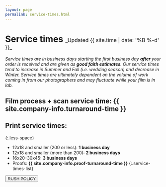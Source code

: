 ```yaml
---
layout: page
permalink: service-times.html
---
```

<style>
article strong {
    color: #424242;
}
h1 span {
    font-size: .6em;
    font-weight: 400;
    margin-top: 16px;
}
</style>

<h1>Service times <span class="right" markdown="1">_Updated {{ site.time | date: '%B %-d' }}_</span></h1>
<div class="clearfix"></div>

_Service times are in business days starting the first business day **after** your order is received and are given as **good faith estimates**. Our service times tend to increase in Summer and Fall (i.e. wedding season) and decrease in Winter. Service times are ultimately dependent on the volume of work coming in from our photographers and may fluctuate while your film is in lab._
## Film process + scan service time: **{{ site.company-info.turnaround-time }}**

## Print service times:
{:.less-space}
- 12x18 and smaller (200 or less): **1 business day**
- 12x18 and smaller (more than 200): **2 business days**
- 16x20–30x45: **3 business days**
- Proofs: **{{ site.company-info.proof-turnaround-time }}**
{:.service-times-list}

<div class="extra-space" />
<button name="button" onclick="window.location.href = '{{ site.baseurl}}/rush-policy';">RUSH POLICY</button>
